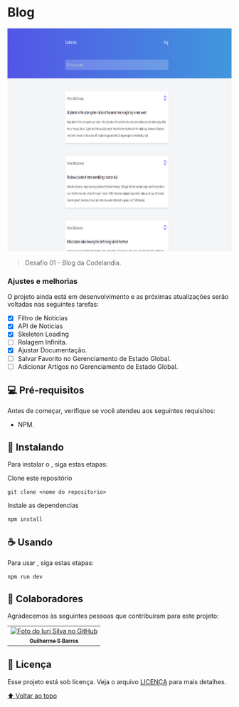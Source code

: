 # Blog

<!---Esses são exemplos. Veja https://shields.io para outras pessoas ou para personalizar este conjunto de escudos. Você pode querer incluir dependências, status do projeto e informações de licença aqui--->
<p align="center">
  <img width="1000" height="500" src="public/capa.png" alt="exemplo imagem">
</p>

> Desafio 01 - Blog da Codelandia.

### Ajustes e melhorias

O projeto ainda está em desenvolvimento e as próximas atualizações serão voltadas nas seguintes tarefas:

- [x] Filtro de Noticias
- [x] API de Noticias
- [x] Skeleton Loading
- [ ] Rolagem Infinita.
- [x] Ajustar Documentação.
- [ ] Salvar Favorito no Gerenciamento de Estado Global.
- [ ] Adicionar Artigos no Gerenciamento de Estado Global.

## 💻 Pré-requisitos

Antes de começar, verifique se você atendeu aos seguintes requisitos:
<!---Estes são apenas requisitos de exemplo. Adicionar, duplicar ou remover conforme necessário--->
* NPM.

## 🚀 Instalando <Blog>

Para instalar o <Blog>, siga estas etapas:


Clone este repositório
```
git clone <nome do repositorio>
```

Instale as dependencias
```
npm install 
```

## ☕ Usando <Blog>

Para usar <Blog>, siga estas etapas:

```
npm run dev
```

## 🤝 Colaboradores

Agradecemos às seguintes pessoas que contribuíram para este projeto:

<table>
  <tr>
    <td align="center">
      <a href="#">
        <img src="https://avatars.githubusercontent.com/u/66280834?v=4" width="100px;" alt="Foto do Iuri Silva no GitHub"/><br>
        <sub>
          <b>Guilherme S Barros</b>
        </sub>
      </a>
    </td>
  </tr>
</table>

## 📝 Licença

Esse projeto está sob licença. Veja o arquivo [LICENÇA](LICENSE.md) para mais detalhes.

[⬆ Voltar ao topo](#blog)<br>
